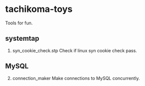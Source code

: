 # tachikoma-toys
Tools for fun.

## systemtap

1. syn_cookie_check.stp
Check if linux syn cookie check pass.

## MySQL

2. connection_maker
Make connections to MySQL concurrently.
